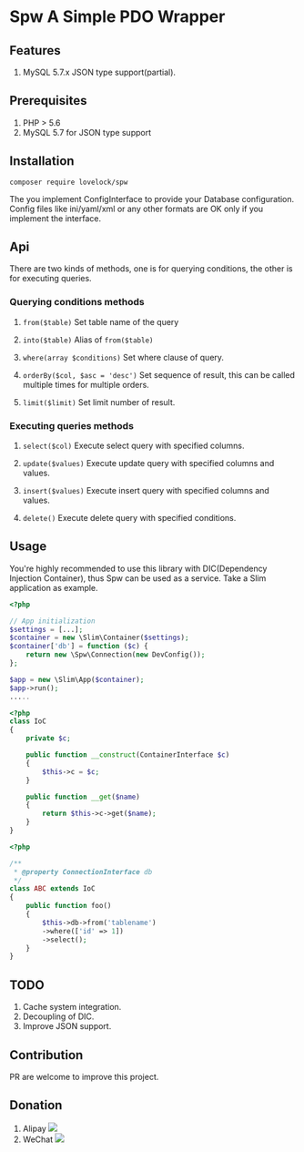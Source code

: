 # Spw A Simple PDO Wrapper

## Features

1. MySQL 5.7.x JSON type support(partial).

## Prerequisites

1. PHP > 5.6
2. MySQL 5.7 for JSON type support

## Installation

`composer require lovelock/spw`

The you implement ConfigInterface to provide your Database configuration. Config files like ini/yaml/xml or any other formats are OK only if you implement the interface.

## Api

There are two kinds of methods, one is for querying conditions, the other is for executing queries.
 
### Querying conditions methods

1. `from($table)`
    Set table name of the query
   
1. `into($table)`
    Alias of `from($table)`
    
1. `where(array $conditions)`
    Set where clause of query.
    
1. `orderBy($col, $asc = 'desc')`
    Set sequence of result, this can be called multiple times for multiple orders.
    
1. `limit($limit)`
    Set limit number of result.
    
### Executing queries methods

1. `select($col)`
    Execute select query with specified columns.
    
1. `update($values)`
    Execute update query with specified columns and values.
    
1. `insert($values)`
    Execute insert query with specified columns and values.
    
1. `delete()`
    Execute delete query with specified conditions.
    

## Usage

You're highly recommended to use this library with DIC(Dependency Injection Container), thus Spw can be used as a service. Take a Slim application as example.

```php
<?php

// App initialization
$settings = [...];
$container = new \Slim\Container($settings);
$container['db'] = function ($c) {
    return new \Spw\Connection(new DevConfig());
};

$app = new \Slim\App($container);
$app->run();
.....

```


```php
<?php
class IoC
{
    private $c;

    public function __construct(ContainerInterface $c)
    {
        $this->c = $c;
    }

    public function __get($name)
    {
        return $this->c->get($name);
    }
}
```


```php
<?php

/**
 * @property ConnectionInterface db
 */
class ABC extends IoC
{
    public function foo()
    {
        $this->db->from('tablename')
        ->where(['id' => 1])
        ->select();
    }
}
```


## TODO

1. Cache system integration.
1. Decoupling of DIC.
1. Improve JSON support.

## Contribution

PR are welcome to improve this project.

## Donation

1. Alipay
    ![](http://ww4.sinaimg.cn/small/006y8mN6jw1fafuehixcmj30u019jtci.jpg)
2. WeChat
    ![](http://ww4.sinaimg.cn/small/006y8mN6jw1fafudylh28j30u00t9417.jpg)